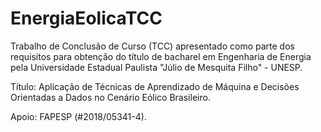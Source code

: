 # EnergiaEolicaTCC
Trabalho de Conclusão de Curso (TCC) apresentado como parte dos requisitos para obtenção do título de bacharel em Engenharia de Energia pela Universidade Estadual Paulista "Júlio de Mesquita Filho" - UNESP.

Título: Aplicação de Técnicas de Aprendizado de Máquina e Decisões Orientadas a Dados no Cenário Eólico Brasileiro.

Apoio: FAPESP (#2018/05341-4).

